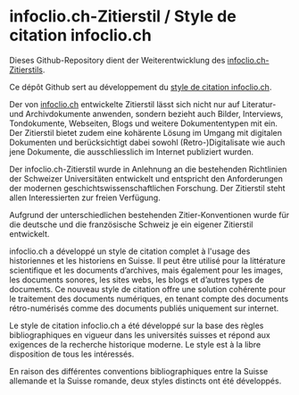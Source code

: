 # infoclio.ch-Zitierstil / Style de citation infoclio.ch

Dieses Github-Repository dient der Weiterentwicklung des [infoclio.ch-Zitierstils](https://www.infoclio.ch/de/zitierstil).

Ce dépôt Github sert au développement du [style de citation infoclio.ch](https://www.infoclio.ch/fr/stylecitation).

Der von [infoclio.ch]() entwickelte Zitierstil lässt sich nicht nur auf Literatur- und Archivdokumente anwenden, sondern bezieht auch Bilder, Interviews, Tondokumente, Webseiten, Blogs und weitere Dokumententypen mit ein. Der Zitierstil bietet zudem eine kohärente Lösung im Umgang mit digitalen Dokumenten und berücksichtigt dabei sowohl (Retro-)Digitalisate wie auch jene Dokumente, die ausschliesslich im Internet publiziert wurden.

Der infoclio.ch-Zitierstil wurde in Anlehnung an die bestehenden Richtlinien der Schweizer Universitäten entwickelt und entspricht den Anforderungen der modernen geschichtswissenschaftlichen Forschung. Der Zitierstil steht allen Interessierten zur freien Verfügung.

Aufgrund der unterschiedlichen bestehenden Zitier-Konventionen wurde für die deutsche und die französische Schweiz je ein eigener Zitierstil entwickelt.

infoclio.ch a développé un style de citation complet à l'usage des historiennes et les historiens en Suisse. Il peut être utilisé pour la littérature scientifique et les documents d’archives, mais également pour les images, les documents sonores, les sites webs, les blogs et d’autres types de documents. Ce nouveau style de citation offre une solution cohérente pour le traitement des documents numériques, en tenant compte des documents rétro-numérisés comme des documents publiés uniquement sur internet.

Le style de citation infoclio.ch a été développé sur la base des règles bibliographiques en vigueur dans les universités suisses et répond aux exigences de la recherche historique moderne. Le style est à la libre disposition de tous les intéressés.

En raison des différentes conventions bibliographiques entre la Suisse allemande et la Suisse romande, deux styles distincts ont été développés.
